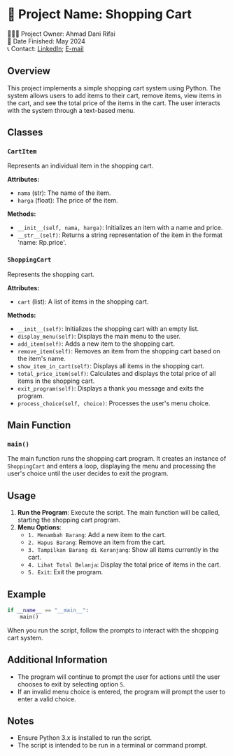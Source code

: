 # 🚩 Project Name: Shopping Cart

🙋🏻‍♂️ Project Owner: Ahmad Dani Rifai  
🏁 Date Finished: May 2024  
📞 Contact: [LinkedIn](https://www.linkedin.com/in/ahmad-dhani-0b8b6a22b/); [E-mail](adhani866@gmail.com)

## Overview

This project implements a simple shopping cart system using Python. The system allows users to add items to their cart, remove items, view items in the cart, and see the total price of the items in the cart. The user interacts with the system through a text-based menu.

## Classes

### `CartItem`

Represents an individual item in the shopping cart.

**Attributes:**

- `nama` (str): The name of the item.
- `harga` (float): The price of the item.

**Methods:**

- `__init__(self, nama, harga)`: Initializes an item with a name and price.
- `__str__(self)`: Returns a string representation of the item in the format 'name: Rp.price'.

### `ShoppingCart`

Represents the shopping cart.

**Attributes:**

- `cart` (list): A list of items in the shopping cart.

**Methods:**

- `__init__(self)`: Initializes the shopping cart with an empty list.
- `display_menu(self)`: Displays the main menu to the user.
- `add_item(self)`: Adds a new item to the shopping cart.
- `remove_item(self)`: Removes an item from the shopping cart based on the item's name.
- `show_item_in_cart(self)`: Displays all items in the shopping cart.
- `total_price_item(self)`: Calculates and displays the total price of all items in the shopping cart.
- `exit_program(self)`: Displays a thank you message and exits the program.
- `process_choice(self, choice)`: Processes the user's menu choice.

## Main Function

### `main()`

The main function runs the shopping cart program. It creates an instance of `ShoppingCart` and enters a loop, displaying the menu and processing the user's choice until the user decides to exit the program.

## Usage

1. **Run the Program**: Execute the script. The main function will be called, starting the shopping cart program.
2. **Menu Options**:
   - `1. Menambah Barang`: Add a new item to the cart.
   - `2. Hapus Barang`: Remove an item from the cart.
   - `3. Tampilkan Barang di Keranjang`: Show all items currently in the cart.
   - `4. Lihat Total Belanja`: Display the total price of items in the cart.
   - `5. Exit`: Exit the program.

## Example

```python
if __name__ == "__main__":
    main()
```

When you run the script, follow the prompts to interact with the shopping cart system.

## Additional Information

- The program will continue to prompt the user for actions until the user chooses to exit by selecting option `5`.
- If an invalid menu choice is entered, the program will prompt the user to enter a valid choice.

## Notes

- Ensure Python 3.x is installed to run the script.
- The script is intended to be run in a terminal or command prompt.
